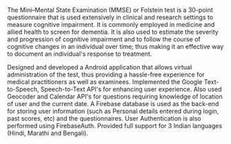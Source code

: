 The Mini–Mental State Examination (MMSE) or Folstein test is a 30-point questionnaire that is used extensively in clinical and research settings to measure cognitive impairment. It is commonly employed in medicine and allied health to screen for dementia. It is also used to estimate the severity
and progression of cognitive impairment and to follow the course of cognitive changes in an
individual over time; thus making it an effective way to document an individual's response to
treatment.

Designed and developed a Android application that allows virtual administration of the test, thus providing a hassle-free experience for medical practitioners as well as examinees.
Implemented the Google Text-to-Speech, Speech-to-Text API's for enhancing user experience. Also used Geocoder and Calendar API's for questions requiring knowledge of location of user and the current date. 
A Firebase database is used as the back-end for storing user information (such as Personal details entered during login, past scores, etc) and the questionnaires.
User Authentication is also performed using FirebaseAuth.
Provided full support for 3 Indian languages (Hindi, Marathi and Bengali).
